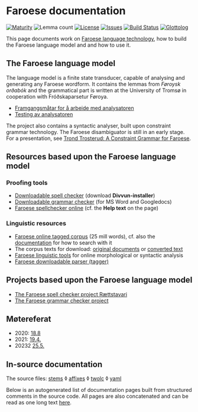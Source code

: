 # Faroese documentation

[![Maturity](https://img.shields.io/endpoint?url=https%3A%2F%2Fraw.githubusercontent.com%2Fgiellalt%2Flang-fao%2Fgh-pages%2Fmaturity.json)](https://giellalt.github.io/MaturityClassification.html)
![Lemma count](https://img.shields.io/endpoint?url=https%3A%2F%2Fraw.githubusercontent.com%2Fgiellalt%2Flang-fao%2Fgh-pages%2Flemmacount.json)
[![License](https://img.shields.io/github/license/giellalt/lang-fao)](https://github.com/giellalt/lang-fao/blob/main/LICENSE)
[![Issues](https://img.shields.io/github/issues/giellalt/lang-fao)](https://github.com/giellalt/lang-fao/issues)
[![Build Status](https://builds.giellalt.org/api/badge/lang-fao?label=CI)](https://builds.giellalt.org/pipelines/lang-fao/builds/latest)
[![Glottolog](https://img.shields.io/badge/Glottolog-green)](https://glottolog.org/resource/languoid/id/faro1244)

This page documents work on [Faroese language technology](https://github.com/giellalt/lang-fao), how to build the Faroese language model and and how to use it.



## The Faroese language model

The language model is a finite state transducer, capable of analysing and generating any
Faroese wordform. It contains the lemmas from *Føroysk orðabók* and the grammatical part 
is written at the University of Tromsø in cooperation with Fróðskaparsetur Føroya.

-   [Framgangsmåtar for å arbeide med analysatoren](arbeide-med-analysatoren.html)
-   [Testing av analysatoren](AlleGenererteParadigmer.html)

The project also contains a syntactic analyser, built upon constraint
grammar technology. The Faroese disambiguator is still in an early stage.
For a presentation, see
[Trond Trosterud: A Constraint Grammar for Faroese](http://dspace.ut.ee/bitstream/handle/10062/14289/proceedings.pdf?sequence=1").

## Resources based upon the Faroese language model

### Proofing tools
- [Downloadable spell checker](https://divvun.no/no/index.html) (download **Divvun-installer**)
- [Downloadable grammar checker](https://divvun.no/korrektur/gramcheck.html) (for MS Word and Googledocs)
- [Faroese spellchecker online](https://divvun.org/proofing/online-speller.html) (cf. the **Help text** on the page)

### Linguistic resources
- [Faroese online tagged corpus](http://gtweb.uit.no/f_korp/?mode=fao#?lang=nb&stats_reduce=word&cqp=%5B%5D) (25 mill words), cf. also the [documentation](https://giellalt.github.io/lang/common/Korp_usage.html) for how to search with it
- The corpus texts for download: [original documents](https://github.com/giellalt/corpus-fao-orig) or [converted text](https://github.com/giellalt/corpus-fao)
- [Faroese linguistic tools](https://giellatekno.uit.no/cgi/index.fao.eng.html) for online morphological or syntactic analysis
- [Faroese downloadable parser (tagger)](https://giellalt.github.io/ling/LinguisticAnalysis.html)


## Projects based upon the Faroese language model

- [The Faroese spell checker project Rættstavari](spellchecker.md)
- [The Faroese grammar checker project](gramcheck/)


## Møtereferat

- 2020: [18.8](meetings/200818.md)
- 2021: [19.4.](meetings/210419.md) 
- 20232 [25.5.](meetings/230525.md)



## In-source documentation

The source files: [stems](https://github.com/giellalt/lang-fao/tree/main/src/fst/stems/)
 ◊ [affixes](https://github.com/giellalt/lang-fao/tree/main/src/fst/affixes)
 ◊ [twolc](https://github.com/giellalt/lang-fao/tree/main/src/fst/phonology.twolc)
 ◊ [yaml](https://github.com/giellalt/lang-fao/tree/main/test/src/gt-norm-yamls/)

Below is an autogenerated list of documentation pages built from structured comments in the source code. All pages are also concatenated and can be read as one long text [here](fao.md).
